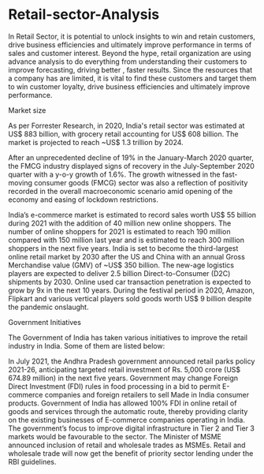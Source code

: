 # Retail-sector-Analysis
In Retail Sector, it is potential to unlock insights to win and retain customers, drive business efficiencies and ultimately improve performance in terms of sales and customer interest. Beyond the hype, retail organization are using advance analysis to do everything from understanding their customers to improve forecasting, driving better , faster results. Since the resources that a company has are limited, it is vital to find these customers and target them to win customer loyalty, drive business efficiencies and ultimately improve performance.

Market size

As per Forrester Research, in 2020, India's retail sector was estimated at US$ 883 billion, with grocery retail accounting for US$ 608 billion. The market is projected to reach ~US$ 1.3 trillion by 2024.

After an unprecedented decline of 19% in the January-March 2020 quarter, the FMCG industry displayed signs of recovery in the July-September 2020 quarter with a y-o-y growth of 1.6%. The growth witnessed in the fast-moving consumer goods (FMCG) sector was also a reflection of positivity recorded in the overall macroeconomic scenario amid opening of the economy and easing of lockdown restrictions.

India’s e-commerce market is estimated to record sales worth US$ 55 billion during 2021 with the addition of 40 million new online shoppers. The number of online shoppers for 2021 is estimated to reach 190 million compared with 150 million last year and is estimated to reach 300 million shoppers in the next five years. India is set to become the third-largest online retail market by 2030 after the US and China with an annual Gross Merchandise value (GMV) of ~US$ 350 billion. The new-age logistics players are expected to deliver 2.5 billion Direct-to-Consumer (D2C) shipments by 2030. Online used car transaction penetration is expected to grow by 9x in the next 10 years. During the festival period in 2020, Amazon, Flipkart and various vertical players sold goods worth US$ 9 billion despite the pandemic onslaught.

Government Initiatives

The Government of India has taken various initiatives to improve the retail industry in India. Some of them are listed below:

In July 2021, the Andhra Pradesh government announced retail parks policy 2021-26, anticipating targeted retail investment of Rs. 5,000 crore (US$ 674.89 million) in the next five years.
Government may change Foreign Direct Investment (FDI) rules in food processing in a bid to permit E-commerce companies and foreign retailers to sell Made in India consumer products.
Government of India has allowed 100% FDI in online retail of goods and services through the automatic route, thereby providing clarity on the existing businesses of E-commerce companies operating in India.
The government’s focus to improve digital infrastructure in Tier 2 and Tier 3 markets would be favourable to the sector.
The Minister of MSME announced inclusion of retail and wholesale trades as MSMEs. Retail and wholesale trade will now get the benefit of priority sector lending under the RBI guidelines.
